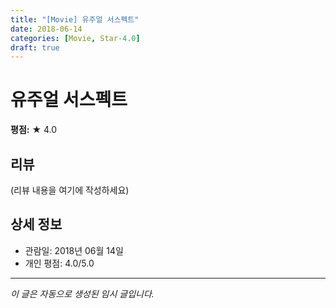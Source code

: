 ```yaml
---
title: "[Movie] 유주얼 서스펙트"
date: 2018-06-14
categories: [Movie, Star-4.0]
draft: true
---
```


# 유주얼 서스펙트

**평점:** ★ 4.0

## 리뷰

(리뷰 내용을 여기에 작성하세요)

## 상세 정보

- 관람일: 2018년 06월 14일
- 개인 평점: 4.0/5.0

---

*이 글은 자동으로 생성된 임시 글입니다.*
